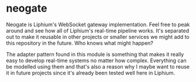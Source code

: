# neogate

Neogate is Liphium's WebSocket gateway implementation. Feel free to peak around and see how all of Liphium's real-time pipeline works. It's separated out to make it reusable in other projects or smaller services we might add to this repository in the future. Who knows what might happen?

The adapter pattern found in this module is something that makes it really easy to develop real-time systems no matter how complex. Everything can be modelled using them and that's also a reason why I maybe want to reuse it in future projects since it's already been tested well here in Liphium.
